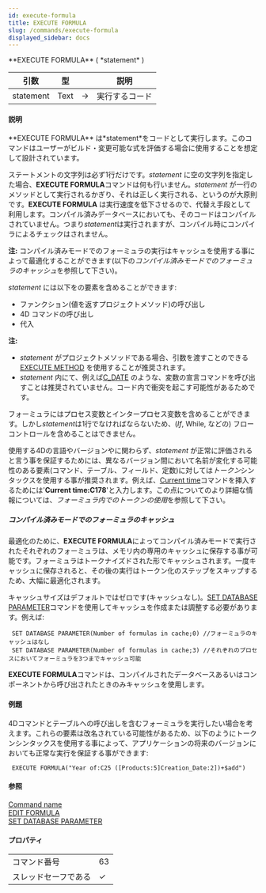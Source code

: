```yaml
---
id: execute-formula
title: EXECUTE FORMULA
slug: /commands/execute-formula
displayed_sidebar: docs
---
```


<!--REF #_command_.EXECUTE FORMULA.Syntax-->**EXECUTE FORMULA** ( *statement* )<!-- END REF-->
<!--REF #_command_.EXECUTE FORMULA.Params-->
| 引数 | 型 |  | 説明 |
| --- | --- | --- | --- |
| statement | Text | &#8594;  | 実行するコード |

<!-- END REF-->

#### 説明 

<!--REF #_command_.EXECUTE FORMULA.Summary-->**EXECUTE FORMULA** は*statement*をコードとして実行します。<!-- END REF-->このコマンドはユーザーがビルド・変更可能な式を評価する場合に使用することを想定して設計されています。  

ステートメントの文字列は必ず1行だけです。*statement* に空の文字列を指定した場合、**EXECUTE FORMULA**コマンドは何も行いません。*statement* が一行のメソッドとして実行されるかぎり、それは正しく実行される、というのが大原則です。**EXECUTE FORMULA** は実行速度を低下させるので、代替え手段として利用します。コンパイル済みデータベースにおいても、そのコードはコンパイルされていません。つまり*statement*は実行されますが、コンパイル時にコンパイラによるチェックはされません。

**注:** コンパイル済みモードでのフォーミュラの実行はキャッシュを使用する事によって最適化することができます(以下の*コンパイル済みモードでのフォーミュラのキャッシュ*を参照して下さい)。

*statement* には以下をの要素を含めることができます:

* ファンクション(値を返すプロジェクトメソッド)の呼び出し
* 4D コマンドの呼び出し
* 代入

**注:** 

* *statement* がプロジェクトメソッドである場合、引数を渡すことのできる[EXECUTE METHOD](execute-method.md) を使用することが推奨されます。
* *statement* 内にて、例えば[C\_DATE](c-date.md) のような、変数の宣言コマンドを呼び出すことは推奨されていません。コード内で衝突を起こす可能性があるためです。

フォーミュラにはプロセス変数とインタープロセス変数を含めることができます。しかし*statement*は1行でなければならないため、(*If*, While, などの) フローコントロールを含めることはできません。

使用する4Dの言語やバージョンやに関わらず、*statement* が正常に評価されると言う事を保証するためには、異なるバージョン間において名前が変化する可能性のある要素(コマンド、テーブル、フィールド、定数)に対しては*トークン*シンタックスを使用する事が推奨されます。例えば、[Current time](current-time.md)コマンドを挿入するためには'**Current time:C178**'と入力します。この点についてのより詳細な情報については、*フォーミュラ内でのトークンの使用*を参照して下さい。

##### コンパイル済みモードでのフォーミュラのキャッシュ 

最適化のために、**EXECUTE FORMULA**によってコンパイル済みモードで実行されたそれぞれのフォーミュラは、メモリ内の専用のキャッシュに保存する事が可能です。フォーミュラはトークナイズドされた形でキャッシュされます。一度キャッシュに保存されると、その後の実行はトークン化のステップをスキップするため、大幅に最適化されます。

キャッシュサイズはデフォルトではゼロです(キャッシュなし)。[SET DATABASE PARAMETER](set-database-parameter.md)コマンドを使用してキャッシュを作成または調整する必要があります。例えば:

```4d
 SET DATABASE PARAMETER(Number of formulas in cache;0) //フォーミュラのキャッシュはなし
 SET DATABASE PARAMETER(Number of formulas in cache;3) //それぞれのプロセスにおいてフォーミュラを3つまでキャッシュ可能
```

**EXECUTE FORMULA**コマンドは、コンパイルされたデータベースあるいはコンポーネントから呼び出されたときのみキャッシュを使用します。

#### 例題 

4Dコマンドとテーブルへの呼び出しを含むフォーミュラを実行したい場合を考えます。これらの要素は改名されている可能性があるため、以下のようにトークンシンタックスを使用する事によって、アプリケーションの将来のバージョンにおいても正常な実行を保証する事ができます:

```4d
 EXECUTE FORMULA("Year of:C25 ([Products:5]Creation_Date:2])+$add")
```

#### 参照 

[Command name](command-name.md)  
[EDIT FORMULA](edit-formula.md)  
[SET DATABASE PARAMETER](set-database-parameter.md)  

#### プロパティ

|  |  |
| --- | --- |
| コマンド番号 | 63 |
| スレッドセーフである | &check; |


